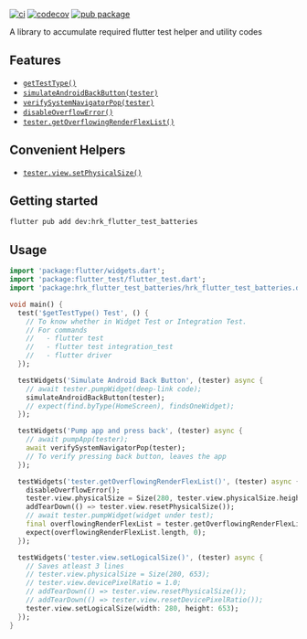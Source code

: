 [![ci](https://github.com/hrishikesh-kadam/hrk_flutter_test_batteries/actions/workflows/ci.yaml/badge.svg)](https://github.com/hrishikesh-kadam/hrk_flutter_test_batteries/actions/workflows/ci.yaml)
[![codecov](https://codecov.io/gh/hrishikesh-kadam/hrk_flutter_test_batteries/branch/main/graph/badge.svg)](https://codecov.io/gh/hrishikesh-kadam/hrk_flutter_test_batteries)
[![pub package](https://img.shields.io/pub/v/hrk_flutter_test_batteries.svg)](https://pub.dev/packages/hrk_flutter_test_batteries)

A library to accumulate required flutter test helper and utility codes

## Features

- [`getTestType()`][]
- [`simulateAndroidBackButton(tester)`][]
- [`verifySystemNavigatorPop(tester)`][]
- [`disableOverflowError()`][]
- [`tester.getOverflowingRenderFlexList()`][]

## Convenient Helpers

- [`tester.view.setPhysicalSize()`][]

## Getting started

```console
flutter pub add dev:hrk_flutter_test_batteries
```

## Usage

```dart
import 'package:flutter/widgets.dart';
import 'package:flutter_test/flutter_test.dart';
import 'package:hrk_flutter_test_batteries/hrk_flutter_test_batteries.dart';

void main() {
  test('$getTestType() Test', () {
    // To know whether in Widget Test or Integration Test.
    // For commands
    //   - flutter test
    //   - flutter test integration_test
    //   - flutter driver
  });

  testWidgets('Simulate Android Back Button', (tester) async {
    // await tester.pumpWidget(deep-link code);
    simulateAndroidBackButton(tester);
    // expect(find.byType(HomeScreen), findsOneWidget);
  });

  testWidgets('Pump app and press back', (tester) async {
    // await pumpApp(tester);
    await verifySystemNavigatorPop(tester);
    // To verify pressing back button, leaves the app
  });

  testWidgets('tester.getOverflowingRenderFlexList()', (tester) async {
    disableOverflowError();
    tester.view.physicalSize = Size(280, tester.view.physicalSize.height);
    addTearDown(() => tester.view.resetPhysicalSize());
    // await tester.pumpWidget(widget under test);
    final overflowingRenderFlexList = tester.getOverflowingRenderFlexList();
    expect(overflowingRenderFlexList.length, 0);
  });

  testWidgets('tester.view.setLogicalSize()', (tester) async {
    // Saves atleast 3 lines
    // tester.view.physicalSize = Size(280, 653);
    // tester.view.devicePixelRatio = 1.0;
    // addTearDown(() => tester.view.resetPhysicalSize());
    // addTearDown(() => tester.view.resetDevicePixelRatio());
    tester.view.setLogicalSize(width: 280, height: 653);
  });
}
```


[`getTestType()`]: lib/src/test_type.dart
[`simulateAndroidBackButton(tester)`]: lib/src/navigation/simulate_android_back_button.dart
[`verifySystemNavigatorPop(tester)`]: lib/src/navigation/verify_system_navigator_pop.dart
[`disableOverflowError()`]: lib/src/error/disable_overflow_error.dart
[`tester.getOverflowingRenderFlexList()`]: lib/src/extension/widget_tester.dart
[`tester.view.setPhysicalSize()`]: lib/src/extension/test_flutter_view.dart
